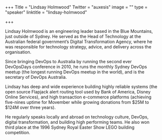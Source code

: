 +++
Title = "Lindsay Holmwood"
Twitter = "auxesis"
image = ""
type = "speaker"
linktitle = "lindsay-holmwood"

+++

Lindsay Holmwood is an engineering leader based in the Blue Mountains, just outside of Sydney. He served as the Head of Technology at the Australian federal government’s Digital Transformation Agency, where he was responsible for technology strategy, advice, and delivery across the organisation.

Since bringing DevOps to Australia by running the second ever DevOpsDays conference in 2010, he runs the monthly Sydney DevOps meetup (the longest running DevOps meetup in the world), and is the secretary of DevOps Australia.

Lindsay has deep and wide experience building highly reliable systems (the open source Flapjack alert routing tool used by Bank of America, Disney Online Services), and high transaction e-commerce platforms (achieving five-nines uptime for Movember while growing donations from $25M to $124M over three years).

He regularly speaks locally and abroad on technology culture, DevOps, digital transformation, and building high performing teams. He also won third place at the 1996 Sydney Royal Easter Show LEGO building competition.
